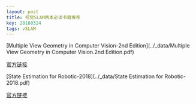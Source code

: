 ```yaml
---
layout: post
title: 视觉SLAM两本必读书籍推荐
key: 20180324
tags: vSLAM
---
```


[Multiple View Geometry in Computer Vision-2nd Edition](../_data/Multiple View Geometry in Computer Vision.2nd Edition.pdf)

[官方链接](http://www.robots.ox.ac.uk/~vgg/hzbook/)



[State Estimation for Robotic-2018](../_data/State Estimation for Robotic-2018.pdf)

[官方链接](http://asrl.utias.utoronto.ca/~tdb/bib/barfoot_ser17.pdf)